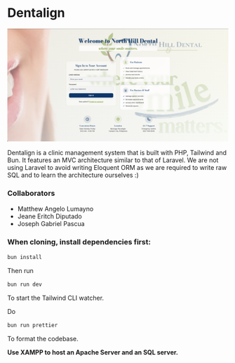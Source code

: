 # Dentalign

![Screenshot](public/screenshot.png)

Dentalign is a clinic management system that is built with PHP, Tailwind and Bun. It features an MVC architecture similar to that of Laravel. We are not using Laravel to avoid writing Eloquent ORM as we are required to write raw SQL and to learn the architecture ourselves :)

### Collaborators
- Matthew Angelo Lumayno
- Jeane Eritch Diputado
- Joseph Gabriel Pascua

### When cloning, install dependencies first:

```bash
bun install
```

Then run
```bash
bun run dev
```
To start the Tailwind CLI watcher.

Do 
```bash
bun run prettier
```
To format the codebase.

**Use XAMPP to host an Apache Server and an SQL server.**


